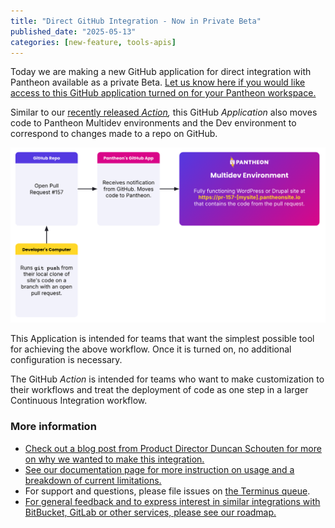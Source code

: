 ```yaml
---
title: "Direct GitHub Integration - Now in Private Beta"
published_date: "2025-05-13"
categories: [new-feature, tools-apis]
---
```


Today we are making a new GitHub application for direct integration with Pantheon available as a private Beta. [Let us know here if you would like access to this GitHub application turned on for your Pantheon workspace.](https://docs.google.com/forms/d/e/1FAIpQLSf0vYrRbPQBxR-hT8kGJ4bEdYPtpkTtfDvPM89xD2dNZeqLqA/viewform)

Similar to our [recently released *Action*](/release-notes/2025/05/github-action)*,* this GitHub *Application* also moves code to Pantheon Multidev environments and the Dev environment to correspond to changes made to a repo on GitHub.

![Diagram of the GitHub Application process of deploying a PR to a Pantheon Multidev](../images/github-app/diagram--deploying-pr.png)

This Application is intended for teams that want the simplest possible tool for achieving the above workflow. Once it is turned on, no additional configuration is necessary.

The GitHub *Action* is intended for teams who want to make customization to their workflows and treat the deployment of code as one step in a larger Continuous Integration workflow.

### **More information**

* [Check out a blog post from Product Director Duncan Schouten for more on why we wanted to make this integration.](https://pantheon.io/blog/direct-github-integration-pantheons-new-application)
* [See our documentation page for more instruction on usage and a breakdown of current limitations.](https://docs.pantheon.io/github-application)
* For support and questions, please file issues on [the Terminus queue](https://github.com/pantheon-systems/terminus).
* [For general feedback and to express interest in similar integrations with BitBucket, GitLab or other services, please see our roadmap.](https://roadmap.pantheon.io/c/115-github-gitlab-and-bitbucket-integration)
